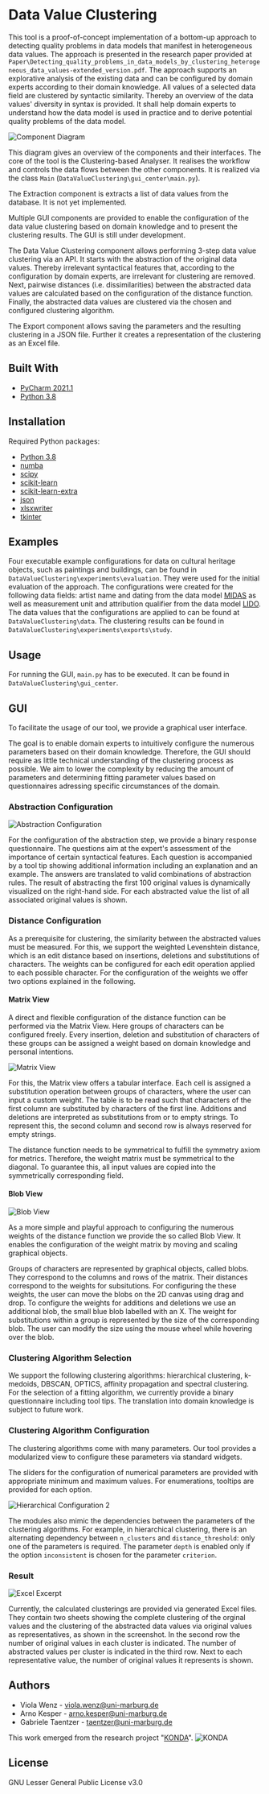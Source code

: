 # Data Value Clustering

This tool is a proof-of-concept implementation of a bottom-up approach to detecting quality problems in data
models that manifest in heterogeneous data values.
The approach is presented in the research paper provided at ```Paper\Detecting_quality_problems_in_data_models_by_clustering_heterogeneous_data_values-extended_version.pdf```.
The approach supports an explorative analysis of the existing data and can be configured by domain experts according to their domain knowledge.
All values of a selected data field are clustered by syntactic similarity.
Thereby an overview of the data values' diversity in syntax is provided.
It shall help domain experts to understand how the data model is used in practice and to derive potential quality problems of the data model.

<!---
The approach is described in detail in the research paper "[Detecting Quality Problems in Data Models by
Clustering Heterogeneous Data Values](################)".
[//]: # (doi), published in the [proceedings](doi) of the conference "[MODELS2021](https://conf.researchr.org/home/models-2021)".
-->

![Component Diagram](readme_images/components_small.png)


This diagram gives an overview of the components and their interfaces.
The core of the tool is the Clustering-based Analyser.
It realises the workflow and controls the data flows between the other components.
It is realized via the class ```Main``` (```DataValueClustering\gui_center\main.py```).

The Extraction component is extracts a list of data values from the database.
It is not yet implemented.

Multiple GUI components are provided to enable the configuration of the data value clustering based on domain knowledge and to present the clustering results.
The GUI is still under development.

The Data Value Clustering component allows performing 3-step data value clustering via an API.
It starts with the abstraction of the original data values. Thereby irrelevant syntactical features that, according to the configuration by domain experts, are irrelevant for clustering are removed.
Next, pairwise distances (i.e. dissimilarities) between the abstracted data values are calculated based on the configuration of the distance function.
Finally, the abstracted data values are clustered via the chosen and configured clustering algorithm.

The Export component allows saving the parameters and the resulting clustering in a JSON file.
Further it creates a representation of the clustering as an Excel file.


## Built With

* [PyCharm 2021.1](https://www.jetbrains.com/pycharm/download/)
* [Python 3.8](https://www.python.org/downloads/release/python-380/)

<!---
This project was implemented using the PyCharm IDE. However it is possible to execute the implementation via any Python interpreter.
-->

## Installation

Required Python packages:

* [Python 3.8](https://www.python.org/downloads/release/python-380/)
* [numba](http://numba.pydata.org)
* [scipy](https://www.scipy.org)
* [scikit-learn](https://scikit-learn.org)
* [scikit-learn-extra](https://scikit-learn-extra.readthedocs.io/en/stable/install.html)
* [json](https://docs.python.org/3/library/json.html)
* [xlsxwriter](https://xlsxwriter.readthedocs.io)
* [tkinter](https://docs.python.org/3/library/tkinter.html)


## Examples

Four executable example configurations for data on cultural heritage objects, such as paintings and buildings, can be found in ```DataValueClustering\experiments\evaluation```.
They were used for the initial evaluation of the approach.
The configurations were created for the following data fields:
artist name and dating from the data model [MIDAS](https://archiv.ub.uni-heidelberg.de/artdok/3770/) as well as measurement unit and attribution qualifier from the data model [LIDO](http://www.lido-schema.org/schema/v1.0/lido-v1.0.xsd/).
The data values that the configurations are applied to can be found at ```DataValueClustering\data```.
The clustering results can be found in ```DataValueClustering\experiments\exports\study```.

<!---
These examples also were used for the evaluation of the approach in the associated research paper.
-->


## Usage

For running the GUI, ```main.py``` has to be executed. It can be found in ```DataValueClustering\gui_center```.


## GUI

To facilitate the usage of our tool, we provide a graphical user interface.
<!---
The goal of the GUI is to provide an interface with which the numerous parameters can be configured intuitively and easily by domain experts based on their domain knowledge.
-->
The goal is to enable domain experts to intuitively configure the numerous parameters based on their domain knowledge.
Therefore, the GUI should require as little technical understanding of the clustering process as possible.
We aim to lower the complexity by reducing the amount of parameters and determining fitting parameter values based on questionnaires adressing specific circumstances of the domain.
<!---
Currently, the GUI is build from multiple windows that open successively.
In the future we will reimplement the center window, to be the real center of configuration.
It shall be able to start the data value clustering process and present the results.
Further it shall provide the reentry point for new iterations.
-->


### Abstraction Configuration

![Abstraction Configuration](readme_images/config_abstraction.png)

For the configuration of the abstraction step, we provide a binary response questionnaire.
The questions aim at the expert's assessment of the importance of certain syntactical features.
Each question is accompanied by a tool tip showing additional information including an explanation and an example.
The answers are translated to valid combinations of abstraction rules. 
The result of abstracting the first 100 original values is dynamically visualized on the right-hand side.
For each abstracted value the list of all associated original values is shown.


### Distance Configuration

As a prerequisite for clustering, the similarity between the abstracted values must be measured.
For this, we support the weighted Levenshtein distance, which is an edit distance based on insertions, deletions and substitutions of characters.
The weights can be configured for each edit operation applied to each possible character.
For the configuration of the weights we offer two options explained in the following.
<!---
which is a highly configurable edit distance function for string values.
For the configuration each edit operation is assigned a weight.
As the measured distance is the accumulated sum of the weights for each performed edit operation during the transformation of one string to another.
Therefore each operation needs an associated weight, which can be dependent on the in- and outputs.
-->



#### Matrix View

A direct and flexible configuration of the distance function can be performed via the Matrix View.
Here groups of characters can be configured freely.
Every insertion, deletion and substitution of characters of these groups can be assigned a weight based on domain knowledge and personal intentions.

![Matrix View](readme_images/config_matrixview.png)

For this, the Matrix view offers a tabular interface.
Each cell is assigned a substitution operation between groups of characters, where the user can input a custom weight.
The table is to be read such that characters of the first column are substituted by characters of the first line.
Additions and deletions are interpreted as substitutions from or to empty strings. 
To represent this, the second column and second row is always reserved for empty strings.

The distance function needs to be symmetrical to fulfill the symmetry axiom for metrics.
Therefore, the weight matrix must be symmetrical to the diagonal.
To guarantee this, all input values are copied into the symmetrically corresponding field.


#### Blob View

![Blob View](readme_images/config_blobview.png)

As a more simple and playful approach to configuring the numerous weights of the distance function we provide the so called Blob View.
It enables the configuration of the weight matrix by moving and scaling graphical objects.

Groups of characters are represented by graphical objects, called blobs. 
They correspond to the columns and rows of the matrix.
Their distances correspond to the weights for subsitutions.
For configuring the these weights, the user can move the blobs on the 2D canvas using drag and drop.
To configure the weights for additions and deletions we use an additional blob, the small blue blob labelled with an X.
The weight for substitutions within a group is represented by the size of the corresponding blob. 
The user can modify the size using the mouse wheel while hovering over the blob.

<!---
#### Slider View (prevision)

The Slider view is the easiest way of configuring the distance function.
However it is not implemented yet.
The idea of this view is, to only configure relative importance of different groups of symbols.
For this each group will have one slider.
From the relative importances a valid weight matrix is calculated.
-->


### Clustering Algorithm Selection

We support the following clustering algorithms: hierarchical clustering, k-medoids, DBSCAN, OPTICS, affinity propagation and spectral clustering.
For the selection of a fitting algorithm, we currently provide a binary questionnaire including tool tips.
The translation into domain knowledge is subject to future work.


### Clustering Algorithm Configuration

The clustering algorithms come with many parameters.
Our tool provides a modularized view to configure these parameters via standard widgets.
<!---
It contains a checkbox, a slider or an enumeration with radio buttons, respectively.
-->
The sliders for the configuration of numerical parameters are provided with appropriate minimum and maximum values.
For enumerations, tooltips are provided for each option.

![Hierarchical Configuration 2](readme_images/config_clustering_hierarchical2.png)

The modules also mimic the dependencies between the parameters of the clustering algorithms.
For example, in hierarchical clustering, there is an alternating dependency between ```n_clusters``` and ```distance_threshold```: 
only one of the parameters is required.
The parameter ```depth``` is enabled only if the option ```inconsistent``` is chosen for the parameter ```criterion```.


### Result

![Excel Excerpt](readme_images/excel_excerpt2.png)

Currently, the calculated clusterings are provided via generated Excel files.
They contain two sheets showing the complete clustering of the orginal values and the clustering of the abstracted data values via original values as representatives, as shown in the screenshot.
In the second row the number of original values in each cluster is indicated.
The number of abstracted values per cluster is indicated in the third row.
Next to each representative value, the number of original values it represents is shown.
<!---
there is no real result view implemented.
Instead
-->
<!---
In the future, we plan to also present the clustering directly in the GUI.
This shall also include a questionnaire on on how satisfied the experts are with certain aspects of a produced clustering
Based on the answers, suggestions on how to modify the configuration in the next iteration will be made.
-->



## Authors
 
* Viola Wenz - [viola.wenz@uni-marburg.de](mailto:viola.wenz@uni-marburg.de?subject=[GitHub]%20Data%20Value%20Clustering)  
* Arno Kesper - [arno.kesper@uni-marburg.de](mailto:arno.kesper@uni-marburg.de?subject=[GitHub]%20Data%20Value%20Clustering)  
* Gabriele Taentzer - [taentzer@uni-marburg.de](mailto:taentzer@uni-marburg.de?subject=[GitHub]%20Data%20Value%20Clustering)  

This work emerged from the research project "[KONDA](https://zenodo.org/communities/konda-project)". 
![KONDA](readme_images/konda_logo.jpg)


## License

GNU Lesser General Public License v3.0
